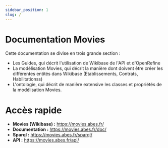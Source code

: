 ```yaml
---
sidebar_position: 1
slug: /
---
```


# Documentation Movies

Cette documentation se divise en trois grande section :

* Les Guides, qui décrit l'utilisation de Wikibase de l'API et d'OpenRefine
* La modélisation Movies, qui décrit la manière dont doivent être créer les différentes entités dans Wikibase (Etablissements, Contrats, Habilitationss)
* L'ontologie, qui décrit de manière extensive les classes et propriétés de la modélisation Movies.

# Accès rapide

* **Movies (Wikibase) :** https://movies.abes.fr/
* **Documentation :** https://movies.abes.fr/doc/
* **Sparql :** https://movies.abes.fr/sparql/
* **API :** https://movies.abes.fr/api/

